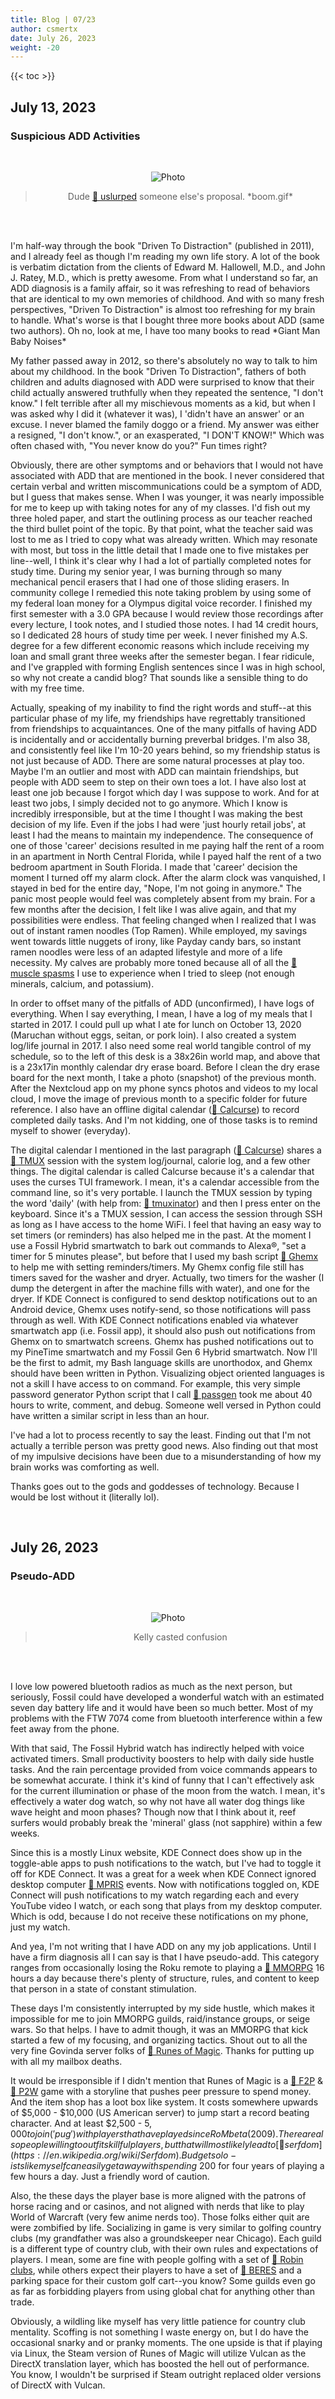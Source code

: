 ```yaml
---
title: Blog | 07/23
author: csmertx
date: July 26, 2023
weight: -20
---
```


<!--more-->

{{< toc >}}

## July 13, 2023
### Suspicious ADD Activities

<br />
<div style="text-align: center;">

![Photo](https://i.imgur.com/DApifug.gif "The Office - S04E10 - The Chair Model (Andy left his phone in his car)")
> Dude [🔗 uslurped](https://www.buzzfeed.com/briangalindo/michael-scott-quotes-that-are-still-hilarious "Buzzfeed | 83 Times Michael Scott From _The Office_ Made Us Burst Out Laughing") someone else's proposal. \*boom.gif\*

<br />

</div><br />

I'm half-way through the book "Driven To Distraction" (published in 2011), and I already feel as though I'm reading my own life story. A lot of the book is verbatim dictation from the clients of Edward M. Hallowell, M.D., and John J. Ratey, M.D., which is pretty awesome. From what I understand so far, an ADD diagnosis is a family affair, so it was refreshing to read of behaviors that are identical to my own memories of childhood. And with so many fresh perspectives, "Driven To Distraction" is almost too refreshing for my brain to handle. What's worse is that I bought three more books about ADD (same two authors). Oh no, look at me, I have too many books to read \*Giant Man Baby Noises\*

My father passed away in 2012, so there's absolutely no way to talk to him about my childhood. In the book "Driven To Distraction", fathers of both children and adults diagnosed with ADD were surprised to know that their child actually answered truthfully when they repeated the sentence, "I don't know." I felt terrible after all my mischievous moments as a kid, but when I was asked why I did it (whatever it was), I 'didn't have an answer' or an excuse. I never blamed the family doggo or a friend. My answer was either a resigned, "I don't know.", or an exasperated, "I DON'T KNOW!" Which was often chased with, "You never know do you?" Fun times right?

Obviously, there are other symptoms and or behaviors that I would not have associated with ADD that are mentioned in the book. I never considered that certain verbal and written miscommunications could be a symptom of ADD, but I guess that makes sense. When I was younger, it was nearly impossible for me to keep up with taking notes for any of my classes. I'd fish out my three holed paper, and start the outlining process as our teacher reached the third bullet point of the topic. By that point, what the teacher said was lost to me as I tried to copy what was already written. Which may resonate with most, but toss in the little detail that I made one to five mistakes per line--well, I think it's clear why I had a lot of partially completed notes for study time. During my senior year, I was burning through so many mechanical pencil erasers that I had one of those sliding erasers. In community college I remedied this note taking problem by using some of my federal loan money for a Olympus digital voice recorder. I finished my first semester with a 3.0 GPA because I would review those recordings after every lecture, I took notes, and I studied those notes. I had 14 credit hours, so I dedicated 28 hours of study time per week. I never finished my A.S. degree for a few different economic reasons which include receiving my loan and small grant three weeks after the semester began. I fear ridicule, and I've grappled with forming English sentences since I was in high school, so why not create a candid blog? That sounds like a sensible thing to do with my free time.

Actually, speaking of my inability to find the right words and stuff--at this particular phase of my life, my friendships have regrettably transitioned from friendships to acquaintances. One of the many pitfalls of having ADD is incidentally and or accidentally burning preverbal bridges. I'm also 38, and consistently feel like I'm 10-20 years behind, so my friendship status is not just because of ADD. There are some natural processes at play too. Maybe I'm an outlier and most with ADD can maintain friendships, but people with ADD seem to step on their own toes a lot. I have also lost at least one job because I forgot which day I was suppose to work. And for at least two jobs, I simply decided not to go anymore. Which I know is incredibly irresponsible, but at the time I thought I was making the best decision of my life. Even if the jobs I had were 'just hourly retail jobs', at least I had the means to maintain my independence. The consequence of one of those 'career' decisions resulted in me paying half the rent of a room in an apartment in North Central Florida, while I payed half the rent of a two bedroom apartment in South Florida. I made that 'career' decision the moment I turned off my alarm clock. After the alarm clock was vanquished, I stayed in bed for the entire day, "Nope, I'm not going in anymore." The panic most people would feel was completely absent from my brain. For a few months after the decision, I felt like I was alive again, and that my possibilities were endless. That feeling changed when I realized that I was out of instant ramen noodles (Top Ramen). While employed, my savings went towards little nuggets of irony, like Payday candy bars, so instant ramen noodles were less of an adapted lifestyle and more of a life necessity. My calves are probably more toned because all of all the [🔗 muscle spasms](https://www.healthline.com/health/charley-horse#_noHeaderPrefixedContent) I use to experience when I tried to sleep (not enough minerals, calcium, and potassium).

In order to offset many of the pitfalls of ADD (unconfirmed), I have logs of everything. When I say everything, I mean, I have a log of my meals that I started in 2017. I could pull up what I ate for lunch on October 13, 2020 (Maruchan without eggs, seitan, or pork loin). I also created a system log/life journal in 2017. I also need some real world tangible control of my schedule, so to the left of this desk is a 38x26in world map, and above that is a 23x17in monthly calendar dry erase board. Before I clean the dry erase board for the next month, I take a photo (snapshot) of the previous month. After the Nextcloud app on my phone syncs photos and videos to my local cloud, I move the image of previous month to a specific folder for future reference. I also have an offline digital calendar ([🔗 Calcurse](https://www.calcurse.org/)) to record completed daily tasks. And I'm not kidding, one of those tasks is to remind myself to shower (everyday).

The digital calendar I mentioned in the last paragraph ([🔗 Calcurse](https://www.calcurse.org/)) shares a [🔗 TMUX](https://github.com/tmux/tmux/wiki/Getting-Started) session with the system log/journal, calorie log, and a few other things. The digital calendar is called Calcurse because it's a calendar that uses the curses TUI framework. I mean, it's a calendar accessible from the command line, so it's very portable. I launch the TMUX session by typing the word 'daily' (with help from: [🔗 tmuxinator](https://github.com/tmuxinator/tmuxinator)) and then I press enter on the keyboard. Since it's a TMUX session, I can access the session through SSH as long as I have access to the home WiFi. I feel that having an easy way to set timers (or reminders) has also helped me in the past. At the moment I use a Fossil Hybrid smartwatch to bark out commands to Alexa®, "set a timer for 5  minutes please", but before that I used my bash script [🔗 Ghemx](https://github.com/csmertx/ghemx) to help me with setting reminders/timers. My Ghemx config file still has timers saved for the washer and dryer. Actually, two timers for the washer (I dump the detergent in after the machine fills with water), and one for the dryer. If KDE Connect is configured to send desktop notifications out to an Android device, Ghemx uses notify-send, so those notifications will pass through as well. With KDE Connect notifications enabled via whatever smartwatch app (i.e. Fossil app), it should also push out notifications from Ghemx on to smartwatch screens. Ghemx has pushed notifications out to my PineTime smartwatch and my Fossil Gen 6 Hybrid smartwatch. Now I'll be the first to admit, my Bash language skills are unorthodox, and Ghemx should have been written in Python. Visualizing object oriented languages is not a skill I have access to on command. For example, this very simple password generator Python script that I call [🔗 passgen](https://github.com/csmertx/passgen) took me about 40 hours to write, comment, and debug. Someone well versed in Python could have written a similar script in less than an hour.

I've had a lot to process recently to say the least. Finding out that I'm not actually a terrible person was pretty good news. Also finding out that most of my impulsive decisions have been due to a misunderstanding of how my brain works was comforting as well.

Thanks goes out to the gods and goddesses of technology. Because I would be lost without it (literally lol).

<br />

## July 26, 2023
### Pseudo-ADD

<br />
<div style="text-align: center;">

![Photo](https://i.imgur.com/sy9am9t.gif "The Office - S02E15 - Boys and Girls (Kelly's wink)")
> Kelly casted confusion

<br />

</div><br />

I love low powered bluetooth radios as much as the next person, but seriously, Fossil could have developed a wonderful watch with an estimated seven day battery life and it would have been so much better. Most of my problems with the FTW 7074 come from bluetooth interference within a few feet away from the phone.

With that said, The Fossil Hybrid watch has indirectly helped with voice activated timers. Small productivity boosters to help with daily side hustle tasks. And the rain percentage provided from voice commands appears to be somewhat accurate. I think it's kind of funny that I can't effectively ask for the current illumination or phase of the moon from the watch. I mean, it's effectively a water dog watch, so why not have all water dog things like wave height and moon phases? Though now that I think about it, reef surfers would probably break the 'mineral' glass (not sapphire) within a few weeks.

Since this is a mostly Linux website, KDE Connect does show up in the toggle-able apps to push notifications to the watch, but I've had to toggle it off for KDE Connect. It was a great for a week when KDE Connect ignored desktop computer [🔗 MPRIS](https://specifications.freedesktop.org/mpris-spec/latest/) events. Now with notifications toggled on, KDE Connect will push notifications to my watch regarding each and every YouTube video I watch, or each song that plays from my desktop computer. Which is odd, because I do not receive these notifications on my phone, just my watch.

And yea, I'm not writing that I have ADD on any my job applications. Until I have a firm diagnosis all I can say is that I have pseudo-add. This category ranges from occasionally losing the Roku remote to playing a [🔗 MMORPG](https://en.wikipedia.org/wiki/Massively_multiplayer_online_role-playing_game) 16 hours a day because there's plenty of structure, rules, and content to keep that person in a state of constant stimulation.

These days I'm consistently interrupted by my side hustle, which makes it impossible for me to join MMORPG guilds, raid/instance groups, or seige wars. So that helps. I have to admit though, it was an MMORPG that kick started a few of my focusing, and organizing tactics. Shout out to all the very fine Govinda server folks of [🔗 Runes of Magic](https://en.wikipedia.org/wiki/Runes_of_Magic). Thanks for putting up with all my mailbox deaths.

It would be irresponsible if I didn't mention that Runes of Magic is a [🔗 F2P](https://en.wikipedia.org/wiki/Free-to-play) & [🔗 P2W](https://en.wikipedia.org/wiki/Free-to-play#Pay-to-win) game with a storyline that pushes peer pressure to spend money. And the item shop has a loot box like system. It costs somewhere upwards of $5,000 - $10,000 (US American server) to jump start a record beating character. And at least $2,500 - $5,000 to join ('pug') with players that have played since RoM beta (2009). There are also people willing to outfit skillful players, but that will most likely lead to [🔗 serfdom](https://en.wikipedia.org/wiki/Serfdom). Budget solo-ists like myself can easily get away with spending ~$200 for four years of playing a few hours a day. Just a friendly word of caution.

Also, the these days the player base is more aligned with the patrons of horse racing and or casinos, and not aligned with nerds that like to play World of Warcraft (very few anime nerds too). Those folks either quit are were zombified by life. Socializing in game is very similar to golfing country clubs (my grandfather was also a groundskeeper near Chicago). Each guild is a different type of country club, with their own rules and expectations of players. I mean, some are fine with people golfing with a set of [🔗 Robin clubs](https://robingolf.com/products/men), while others expect their players to have a set of [🔗 BERES](https://us.honmagolf.com/collections/beres) and a parking space for their custom golf cart--you know? Some guilds even go as far as forbidding players from using global chat for anything other than trade.

Obviously, a wildling like myself has very little patience for country club mentality. Scoffing is not something I waste energy on, but I do have the occasional snarky and or pranky moments. The one upside is that if playing via Linux, the Steam version of Runes of Magic will utilize Vulcan as the DirectX translation layer, which has boosted the hell out of performance. You know, I wouldn't be surprised if Steam outright replaced older versions of DirectX with Vulcan.

<br />
